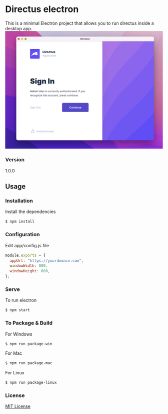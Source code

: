 # Directus electron

This is a minimal Electron project that allows you to run directus inside a desktop app.
![Image](./demo.png "a title")

### Version

1.0.0

## Usage

### Installation

Install the dependencies

```sh
$ npm install
```

### Configuration

Edit app/config.js file

```javascript
module.exports = {
  appUrl: "https://yourdomain.com",
  windowWidth: 800,
  windowHeight: 600,
};
```

### Serve

To run electron

```sh
$ npm start
```

### To Package & Build

For Windows

```sh
$ npm run package-win
```

For Mac

```sh
$ npm run package-mac
```

For Linux

```sh
$ npm run package-linux
```

### License

[MIT License](LICENSE.md)

